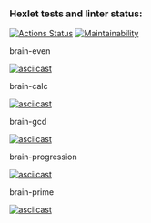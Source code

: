 ### Hexlet tests and linter status:
[![Actions Status](https://github.com/burgerok/backend-project-44/workflows/hexlet-check/badge.svg)](https://github.com/burgerok/backend-project-44/actions)
[![Maintainability](https://api.codeclimate.com/v1/badges/8ab29b041ef0a3cfdac4/maintainability)](https://codeclimate.com/github/burgerok/backend-project-44/maintainability)

brain-even

[![asciicast](https://asciinema.org/a/JFec25n7LfXuDuqkXivVlHdjt.png)](https://asciinema.org/a/JFec25n7LfXuDuqkXivVlHdjt)

brain-calc

[![asciicast](https://asciinema.org/a/AUV71NPPUXSeIDyM26tsuWweq.png)](https://asciinema.org/a/AUV71NPPUXSeIDyM26tsuWweq)

brain-gcd

[![asciicast](https://asciinema.org/a/XgiYpEzETK8TD9qkyj0mQ2XNR.png)](https://asciinema.org/a/XgiYpEzETK8TD9qkyj0mQ2XNR)

brain-progression

[![asciicast](https://asciinema.org/a/Vdg2fcPx3Mjyk0s9pPApchNrg.png)](https://asciinema.org/a/Vdg2fcPx3Mjyk0s9pPApchNrg)

brain-prime

[![asciicast](https://asciinema.org/a/vpmiY42brLWUOBF5WqqsqMaq7.png)](https://asciinema.org/a/vpmiY42brLWUOBF5WqqsqMaq7)



